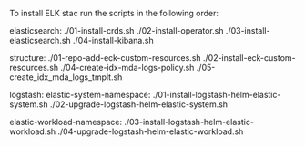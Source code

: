 To install ELK stac run the scripts in the following order:

elasticsearch:
    ./01-install-crds.sh
    ./02-install-operator.sh
    ./03-install-elasticsearch.sh
    ./04-install-kibana.sh

structure:
    ./01-repo-add-eck-custom-resources.sh
    ./02-install-eck-custom-resources.sh
    ./04-create-idx-mda-logs-policy.sh
    ./05-create_idx_mda_logs_tmplt.sh

logstash:
  elastic-system-namespace:
    ./01-install-logstash-helm-elastic-system.sh
    ./02-upgrade-logstash-helm-elastic-system.sh

  elastic-workload-namespace:
    ./03-install-logstash-helm-elastic-workload.sh
    ./04-upgrade-logstash-helm-elastic-workload.sh